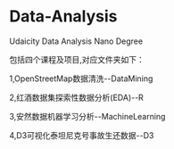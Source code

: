 # Data-Analysis
Udaicity Data Analysis Nano Degree

包括四个课程及项目,对应文件夹如下：

1,OpenStreetMap数据清洗--DataMining

2,红酒数据集探索性数据分析(EDA)--R

3,安然数据机器学习分析--MachineLearning

4,D3可视化泰坦尼克号事故生还数据--D3
